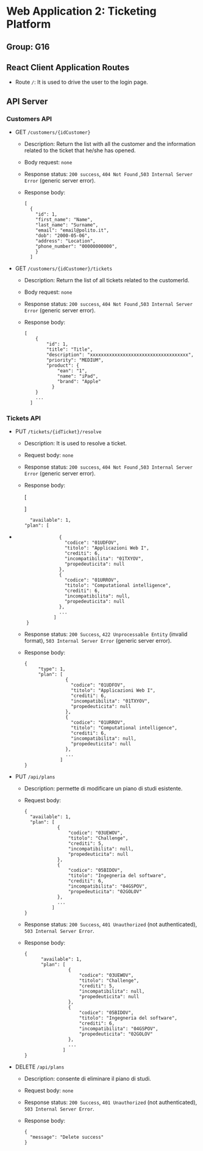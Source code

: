 # Web Application 2: Ticketing Platform
## Group: G16

## __React Client Application Routes__

- Route `/`: It is used to drive the user to the login page.

## __API Server__

### __Customers API__
- GET `/customers/{idCustomer}`
    - Description: Return the list with all the customer and the information related to the ticket that he/she has opened.
    - Body request: `none`
    - Response status: `200 success`, `404 Not Found` ,`503 Internal Server Error` (generic server error).
    - Response body:

          [
            {
              "id": 1,
              "first_name": "Name",
              "last_name": "Surname",
              "email": "email@polito.it",
              "dob": "2000-05-06",
              "address": "Location",
              "phone_number": "00000000000",
              }
            ]

- GET `/customers/{idCustomer}/tickets`
    - Description: Return the list of all tickets related to the customerId.
    - Body request: `none`
    - Response status: `200 success`, `404 Not Found` ,`503 Internal Server Error` (generic server error).
    - Response body:
                  
          [
              {
                  "id": 1,
                  "title": "Title",
                  "description": "xxxxxxxxxxxxxxxxxxxxxxxxxxxxxxxxxxxx",
                  "priority": "MEDIUM",
                  "product": {
                      "ean": "1",
                      "name": "iPad",
                      "brand": "Apple"
                    }
              }
              ...
            ]
                    


### __Tickets API__

- PUT `/tickets/{idTicket}/resolve`
    - Description: It is used to resolve a ticket.
    - Request body: `none`
    - Response status: `200 success`, `404 Not Found` ,`503 Internal Server Error` (generic server error).
    - Response body:
        
        [
   
        ]




            "available": 1,
          "plan": [
-
                      {
                        "codice": "01UDFOV",
                        "titolo": "Applicazioni Web I",
                        "crediti": 6,
                        "incompatibilita": "01TXYOV",
                        "propedeuticita": null
                      },
                      {
                        "codice": "01URROV",
                        "titolo": "Computational intelligence",
                        "crediti": 6,
                        "incompatibilita": null,
                        "propedeuticita": null
                      },
                      ...
                    ]
          }

    - Response status: `200 Success`, `422 Unprocessable Entity` (invalid format), `503 Internal Server Error`  (generic server error).
    - Response body:

          {
               "type": 1,
               "plan": [
                         {
                           "codice": "01UDFOV",
                           "titolo": "Applicazioni Web I",
                           "crediti": 6,
                           "incompatibilita": "01TXYOV",
                           "propedeuticita": null
                         },
                         {
                           "codice": "01URROV",
                           "titolo": "Computational intelligence",
                           "crediti": 6,
                           "incompatibilita": null,
                           "propedeuticita": null
                         },
                         ...
                       ]
          }


- PUT `/api/plans`
    - Description: permette di modificare un piano di studi esistente.
    - Request body:

          {
            "available": 1,
            "plan": [
                      {
                          "codice": "03UEWOV",
                          "titolo": "Challenge",
                          "crediti": 5,
                          "incompatibilita": null,
                          "propedeuticita": null
                      },
                      {
                          "codice": "05BIDOV",
                          "titolo": "Ingegneria del software",
                          "crediti": 6,
                          "incompatibilita": "04GSPOV",
                          "propedeuticita": "02GOLOV"
                      },
                      ...
                    ]
          }
    - Response status: `200 Success`, `401 Unauthorized` (not authenticated), `503 Internal Server Error`.
    - Response body:

          {
                "available": 1,
                "plan": [
                          {
                              "codice": "03UEWOV",
                              "titolo": "Challenge",
                              "crediti": 5,
                              "incompatibilita": null,
                              "propedeuticita": null
                          },
                          {
                              "codice": "05BIDOV",
                              "titolo": "Ingegneria del software",
                              "crediti": 6,
                              "incompatibilita": "04GSPOV",
                              "propedeuticita": "02GOLOV"
                          },
                          ...
                        ]
          }

- DELETE `/api/plans`
    - Description: consente di eliminare il piano di studi.
    - Request body: `none`
    - Response status: `200 Success`, `401 Unauthorized` (not authenticated), `503 Internal Server Error`.
    - Response body:

          {
            "message": "Delete success"
          }

    
